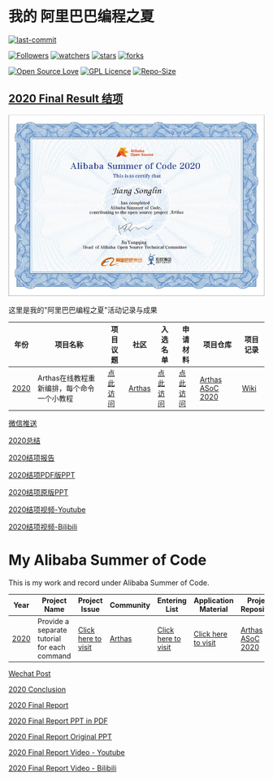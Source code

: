 # 我的 阿里巴巴编程之夏

[![last-commit](https://img.shields.io/github/last-commit/HollowMan6/My-Alibaba-Summer-of-Code)](../../graphs/commit-activity)

[![Followers](https://img.shields.io/github/followers/HollowMan6?style=social)](https://github.com/HollowMan6?tab=followers)
[![watchers](https://img.shields.io/github/watchers/HollowMan6/My-Alibaba-Summer-of-Code?style=social)](../../watchers)
[![stars](https://img.shields.io/github/stars/HollowMan6/My-Alibaba-Summer-of-Code?style=social)](../../stargazers)
[![forks](https://img.shields.io/github/forks/HollowMan6/My-Alibaba-Summer-of-Code?style=social)](../../network/members)

[![Open Source Love](https://img.shields.io/badge/-%E2%9D%A4%20Open%20Source-Green?style=flat-square&logo=Github&logoColor=white&link=https://hollowman6.github.io/fund.html)](https://hollowman6.github.io/fund.html)
[![GPL Licence](https://img.shields.io/badge/license-GPL-blue)](https://opensource.org/licenses/GPL-3.0/)
[![Repo-Size](https://img.shields.io/github/repo-size/HollowMan6/My-Alibaba-Summer-of-Code.svg)](../../archive/master.zip)

## [2020 Final Result 结项](https://developer.aliyun.com/article/772801)
![](2020-Arthas/Certificate.jpg)

这里是我的"阿里巴巴编程之夏"活动记录与成果

|  年份   |  项目名称  |  项目议题  | 社区 |  入选名单  |  申请材料  |  项目仓库  | 项目记录 |
|  ----  | ----  |  ----  | ----  | ----  | ----  | ----  |  ----  |
| [2020](https://developer.aliyun.com/topic/summerofcode2020)  | Arthas在线教程重新编排，每个命令一个小教程 | [点此访问](https://github.com/alibaba/arthas/issues/847)  |[Arthas](https://github.com/alibaba/arthas/issues/1198)|[点此访问](https://developer.aliyun.com/article/767007?spm=a2c6h.14553213.J_1935739830.1.156922c1aWm0q8&groupCode=opensource) | [点此访问](2020-Arthas/Alibaba%20Summer%20of%20Code%202020%20Proposal.pdf) |[Arthas ASoC 2020](https://github.com/HollowMan6/Arthas-ASoC-2020)|[Wiki](https://github.com/HollowMan6/Arthas-ASoC-2020/wiki) |

[微信推送](https://mp.weixin.qq.com/s/pMSYqXe-av6qflLirotBRA)

[2020总结](2020-Arthas/Conclusion-Chinese.md)

[2020结项报告](2020-Arthas/阿里巴巴编程之夏2020%20-%20Arthas结项报告.md)

[2020结项PDF版PPT](2020-Arthas/阿里巴巴编程之夏2020%20-%20Arthas结项报告.pdf)

[2020结项原版PPT](2020-Arthas/阿里巴巴编程之夏2020%20-%20Arthas结项报告.pptx)

[2020结项视频-Youtube](https://www.youtube.com/watch?v=hNbjZQopfCo&t=28s)

[2020结项视频-Bilibili](https://www.bilibili.com/video/BV1ih41197m3/)

# My Alibaba Summer of Code
This is my work and record under Alibaba Summer of Code.

|  Year   |  Project Name   | Project Issue  | Community |  Entering List  |  Application Material  | Project Repository  |  Project Log |
|  ----  | ----  |  ----  | ----  | ----  | ----  | ----  |  ----  | 
| [2020](https://www.alibabacloud.com/campaign/summerofcode2020)  | Provide a separate tutorial for each command | [Click here to visit](https://github.com/alibaba/arthas/issues/847)  |[Arthas](https://github.com/alibaba/arthas/issues/1198)|[Click here to visit](https://developer.aliyun.com/article/767007?spm=a2c6h.14553213.J_1935739830.1.156922c1aWm0q8&groupCode=opensource) | [Click here to visit](2020-Arthas/Alibaba%20Summer%20of%20Code%202020%20Proposal.pdf) |[Arthas ASoC 2020](https://github.com/HollowMan6/Arthas-ASoC-2020)| [Wiki](https://github.com/HollowMan6/Arthas-ASoC-2020/wiki) |

[Wechat Post](https://mp.weixin.qq.com/s/pMSYqXe-av6qflLirotBRA)

[2020 Conclusion](2020-Arthas/Conclusion-English.md)

[2020 Final Report](2020-Arthas/Alibaba%20Summer%20of%20Code%202020%20-%20Arthas%20Final%20Report.md)

[2020 Final Report PPT in PDF](2020-Arthas/Alibaba%20Summer%20of%20Code%202020%20-%20Arthas%20Final%20Report.pdf)

[2020 Final Report Original PPT](2020-Arthas/Alibaba%20Summer%20of%20Code%202020%20-%20Arthas%20Final%20Report.pptx)

[2020 Final Report Video - Youtube](https://www.youtube.com/watch?v=kMy_NnYrc1A&t=17s)

[2020 Final Report Video - Bilibili](https://www.bilibili.com/video/BV1nT4y1L7gA/)
